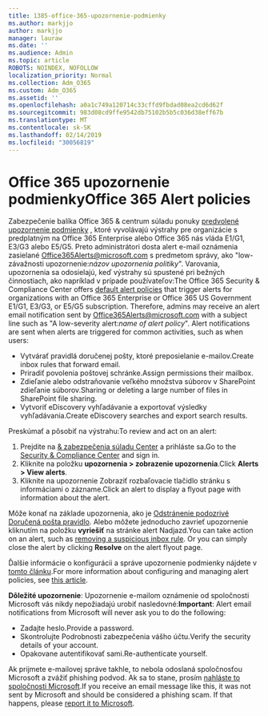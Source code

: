 ```yaml
---
title: 1385-office-365-upozornenie-podmienky
ms.author: markjjo
author: markjjo
manager: lauraw
ms.date: ''
ms.audience: Admin
ms.topic: article
ROBOTS: NOINDEX, NOFOLLOW
localization_priority: Normal
ms.collection: Adm_O365
ms.custom: Adm_O365
ms.assetid: ''
ms.openlocfilehash: a0a1c749a120714c33cffd9fbdad08ea2cd6d62f
ms.sourcegitcommit: 983d08cd9ffe9542db75102b5b5c036d38eff67b
ms.translationtype: MT
ms.contentlocale: sk-SK
ms.lasthandoff: 02/14/2019
ms.locfileid: "30056819"
---
```

# <a name="office-365-alert-policies"></a><span data-ttu-id="853fd-102">Office 365 upozornenie podmienky</span><span class="sxs-lookup"><span data-stu-id="853fd-102">Office 365 Alert policies</span></span>

<span data-ttu-id="853fd-p101">Zabezpečenie balíka Office 365 & centrum súladu ponuky [predvolené upozornenie podmienky](https://docs.microsoft.com/office365/securitycompliance/alert-policies#default-alert-policies) , ktoré vyvolávajú výstrahy pre organizácie s predplatným na Office 365 Enterprise alebo Office 365 nás vláda E1/G1, E3/G3 alebo E5/G5. Preto administrátori dosta alert e-mail oznámenia zasielané Office365Alerts@microsoft.com s predmetom správy, ako "low-závažnosti upozornenie:*názov upozornenia politiky*". Varovania, upozornenia sa odosielajú, keď výstrahy sú spustené pri bežných činnostiach, ako napríklad v prípade používateľov:</span><span class="sxs-lookup"><span data-stu-id="853fd-p101">The Office 365 Security & Compliance Center offers [default alert policies](https://docs.microsoft.com/office365/securitycompliance/alert-policies#default-alert-policies) that trigger alerts for organizations with an Office 365 Enterprise or Office 365 US Government E1/G1, E3/G3, or E5/G5 subscription. Therefore, admins may receive an alert email notification sent by Office365Alerts@microsoft.com with a subject line such as "A low-severity alert:*name of alert policy*". Alert notifications are sent when alerts are triggered for common activities, such as when users:</span></span>

- <span data-ttu-id="853fd-106">Vytvárať pravidlá doručenej pošty, ktoré preposielanie e-mailov.</span><span class="sxs-lookup"><span data-stu-id="853fd-106">Create inbox rules that forward email.</span></span>
- <span data-ttu-id="853fd-107">Priradiť povolenia poštovej schránke.</span><span class="sxs-lookup"><span data-stu-id="853fd-107">Assign permissions their mailbox.</span></span>
- <span data-ttu-id="853fd-108">Zdieľanie alebo odstraňovanie veľkého množstva súborov v SharePoint zdieľanie súborov.</span><span class="sxs-lookup"><span data-stu-id="853fd-108">Sharing or deleting a large number of files in SharePoint file sharing.</span></span>
- <span data-ttu-id="853fd-109">Vytvoriť eDiscovery vyhľadávanie a exportovať výsledky vyhľadávania.</span><span class="sxs-lookup"><span data-stu-id="853fd-109">Create eDiscovery searches and export search results.</span></span>
 
<span data-ttu-id="853fd-110">Preskúmať a pôsobiť na výstrahu:</span><span class="sxs-lookup"><span data-stu-id="853fd-110">To review and act on an alert:</span></span>

1. <span data-ttu-id="853fd-111">Prejdite na [& zabezpečenia súladu Center](https://protection.office.com) a prihláste sa.</span><span class="sxs-lookup"><span data-stu-id="853fd-111">Go to the [Security & Compliance Center](https://protection.office.com) and sign in.</span></span>
2. <span data-ttu-id="853fd-112">Kliknite na položku **upozornenia > zobrazenie upozornenia**.</span><span class="sxs-lookup"><span data-stu-id="853fd-112">Click **Alerts > View alerts**.</span></span>
3. <span data-ttu-id="853fd-113">Kliknite na upozornenie Zobraziť rozbaľovacie tlačidlo stránku s informáciami o zázname.</span><span class="sxs-lookup"><span data-stu-id="853fd-113">Click an alert to display a flyout page with information about the alert.</span></span>

<span data-ttu-id="853fd-p102">Môže konať na základe upozornenia, ako je [Odstránenie podozrivé Doručená pošta pravidlo](https://docs.microsoft.com/office365/securitycompliance/responding-to-a-compromised-email-account). Alebo môžete jednoducho zavrieť upozornenie kliknutím na položku **vyriešiť** na stránke alert Nadjazd.</span><span class="sxs-lookup"><span data-stu-id="853fd-p102">You can take action on an alert, such as [removing a suspicious inbox rule](https://docs.microsoft.com/office365/securitycompliance/responding-to-a-compromised-email-account). Or you can simply close the alert by clicking **Resolve** on the alert flyout page.</span></span>

<span data-ttu-id="853fd-116">Ďalšie informácie o konfigurácii a správe upozornenie podmienky nájdete v [tomto článku](https://docs.microsoft.com/office365/securitycompliance/alert-policies).</span><span class="sxs-lookup"><span data-stu-id="853fd-116">For more information about configuring and managing alert policies, see  [this article](https://docs.microsoft.com/office365/securitycompliance/alert-policies).</span></span>

<span data-ttu-id="853fd-117">**Dôležité upozornenie**: Upozornenie e-mailom oznámenie od spoločnosti Microsoft vás nikdy nepožiadajú urobiť nasledovné:</span><span class="sxs-lookup"><span data-stu-id="853fd-117">**Important**: Alert email notifications from Microsoft will never ask you to do the following:</span></span>

- <span data-ttu-id="853fd-118">Zadajte heslo.</span><span class="sxs-lookup"><span data-stu-id="853fd-118">Provide a password.</span></span>
- <span data-ttu-id="853fd-119">Skontrolujte Podrobnosti zabezpečenia vášho účtu.</span><span class="sxs-lookup"><span data-stu-id="853fd-119">Verify the security details of your account.</span></span>
- <span data-ttu-id="853fd-120">Opakovane autentifikovať sami.</span><span class="sxs-lookup"><span data-stu-id="853fd-120">Re-authenticate yourself.</span></span>

<span data-ttu-id="853fd-p103">Ak prijmete e-mailovej správe takhle, to nebola odoslaná spoločnosťou Microsoft a zvážiť phishing podvod. Ak sa to stane, prosím [nahláste to spoločnosti Microsoft](https://docs.microsoft.com/office365/SecurityCompliance/report-junk-email-and-phishing-scams-in-outlook-on-the-web-eop).</span><span class="sxs-lookup"><span data-stu-id="853fd-p103">If you receive an email message like this, it was not sent by Microsoft and should be considered a phishing scam. If that happens, please [report it to Microsoft](https://docs.microsoft.com/office365/SecurityCompliance/report-junk-email-and-phishing-scams-in-outlook-on-the-web-eop).</span></span>